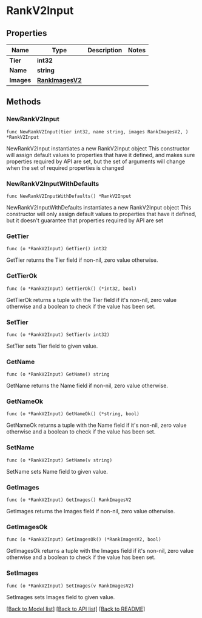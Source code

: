 # RankV2Input

## Properties

Name | Type | Description | Notes
------------ | ------------- | ------------- | -------------
**Tier** | **int32** |  | 
**Name** | **string** |  | 
**Images** | [**RankImagesV2**](RankImagesV2.md) |  | 

## Methods

### NewRankV2Input

`func NewRankV2Input(tier int32, name string, images RankImagesV2, ) *RankV2Input`

NewRankV2Input instantiates a new RankV2Input object
This constructor will assign default values to properties that have it defined,
and makes sure properties required by API are set, but the set of arguments
will change when the set of required properties is changed

### NewRankV2InputWithDefaults

`func NewRankV2InputWithDefaults() *RankV2Input`

NewRankV2InputWithDefaults instantiates a new RankV2Input object
This constructor will only assign default values to properties that have it defined,
but it doesn't guarantee that properties required by API are set

### GetTier

`func (o *RankV2Input) GetTier() int32`

GetTier returns the Tier field if non-nil, zero value otherwise.

### GetTierOk

`func (o *RankV2Input) GetTierOk() (*int32, bool)`

GetTierOk returns a tuple with the Tier field if it's non-nil, zero value otherwise
and a boolean to check if the value has been set.

### SetTier

`func (o *RankV2Input) SetTier(v int32)`

SetTier sets Tier field to given value.


### GetName

`func (o *RankV2Input) GetName() string`

GetName returns the Name field if non-nil, zero value otherwise.

### GetNameOk

`func (o *RankV2Input) GetNameOk() (*string, bool)`

GetNameOk returns a tuple with the Name field if it's non-nil, zero value otherwise
and a boolean to check if the value has been set.

### SetName

`func (o *RankV2Input) SetName(v string)`

SetName sets Name field to given value.


### GetImages

`func (o *RankV2Input) GetImages() RankImagesV2`

GetImages returns the Images field if non-nil, zero value otherwise.

### GetImagesOk

`func (o *RankV2Input) GetImagesOk() (*RankImagesV2, bool)`

GetImagesOk returns a tuple with the Images field if it's non-nil, zero value otherwise
and a boolean to check if the value has been set.

### SetImages

`func (o *RankV2Input) SetImages(v RankImagesV2)`

SetImages sets Images field to given value.



[[Back to Model list]](../README.md#documentation-for-models) [[Back to API list]](../README.md#documentation-for-api-endpoints) [[Back to README]](../README.md)


